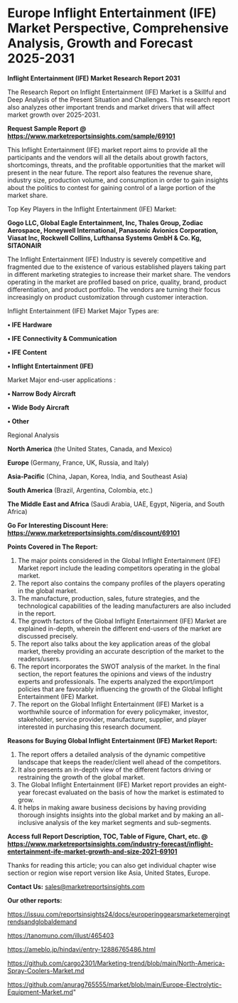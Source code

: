# Europe Inflight Entertainment (IFE) Market Perspective, Comprehensive Analysis, Growth and Forecast 2025-2031

<strong>Inflight Entertainment (IFE) Market Research Report 2031</strong>

The Research Report on Inflight Entertainment (IFE) Market is a Skillful and Deep Analysis of the Present Situation and Challenges. This research report also analyzes other important trends and market drivers that will affect market growth over 2025-2031.

<strong>Request Sample Report @ <a href=https://www.marketreportsinsights.com/sample/69101>https://www.marketreportsinsights.com/sample/69101</a></strong>

This Inflight Entertainment (IFE) market report aims to provide all the participants and the vendors will all the details about growth factors, shortcomings, threats, and the profitable opportunities that the market will present in the near future. The report also features the revenue share, industry size, production volume, and consumption in order to gain insights about the politics to contest for gaining control of a large portion of the market share.

Top Key Players in the Inflight Entertainment (IFE) Market:

<strong>Gogo LLC, Global Eagle Entertainment, Inc, Thales Group, Zodiac Aerospace, Honeywell International, Panasonic Avionics Corporation, Viasat Inc, Rockwell Collins, Lufthansa Systems GmbH & Co. Kg, SITAONAIR</strong>

The Inflight Entertainment (IFE) Industry is severely competitive and fragmented due to the existence of various established players taking part in different marketing strategies to increase their market share. The vendors operating in the market are profiled based on price, quality, brand, product differentiation, and product portfolio. The vendors are turning their focus increasingly on product customization through customer interaction.

Inflight Entertainment (IFE) Market Major Types are:

<strong>• IFE Hardware

• IFE Connectivity & Communication

• IFE Content

• Inflight Entertainment (IFE)</strong>

Market Major end-user applications :

<strong>• Narrow Body Aircraft

• Wide Body Aircraft

• Other</strong>

Regional Analysis

</u><strong><b>North America</b></strong> (the United States, Canada, and Mexico)

<strong><b>Europe </b></strong>(Germany, France, UK, Russia, and Italy)

<strong><b>Asia-Pacific</b></strong> (China, Japan, Korea, India, and Southeast Asia)

<strong><b>South America</b></strong> (Brazil, Argentina, Colombia, etc.)

<strong><b>The Middle East and Africa</b></strong> (Saudi Arabia, UAE, Egypt, Nigeria, and South Africa)

<strong>Go For Interesting Discount Here: <a href=https://www.marketreportsinsights.com/discount/69101>https://www.marketreportsinsights.com/discount/69101</a></strong>

<strong>Points Covered in The Report:</strong>
<ol>
  <li>The major points considered in the Global Inflight Entertainment (IFE) Market report include the leading competitors operating in the global market.</li>
  <li>The report also contains the company profiles of the players operating in the global market.</li>
  <li>The manufacture, production, sales, future strategies, and the technological capabilities of the leading manufacturers are also included in the report.</li>
  <li>The growth factors of the Global Inflight Entertainment (IFE) Market are explained in-depth, wherein the different end-users of the market are discussed precisely.</li>
  <li>The report also talks about the key application areas of the global market, thereby providing an accurate description of the market to the readers/users.</li>
  <li>The report incorporates the SWOT analysis of the market. In the final section, the report features the opinions and views of the industry experts and professionals. The experts analyzed the export/import policies that are favorably influencing the growth of the Global Inflight Entertainment (IFE) Market.</li>
  <li>The report on the Global Inflight Entertainment (IFE) Market is a worthwhile source of information for every policymaker, investor, stakeholder, service provider, manufacturer, supplier, and player interested in purchasing this research document.</li>
</ol>
<strong>Reasons for Buying Global Inflight Entertainment (IFE) Market Report:</strong>

<ol>
  <li>The report offers a detailed analysis of the dynamic competitive landscape that keeps the reader/client well ahead of the competitors.</li>
  <li>It also presents an in-depth view of the different factors driving or restraining the growth of the global market.</li>
  <li>The Global Inflight Entertainment (IFE) Market report provides an eight-year forecast evaluated on the basis of how the market is estimated to grow.</li>
  <li>It helps in making aware business decisions by having providing thorough insights insights into the global market and by making an all-inclusive analysis of the key market segments and sub-segments.</li>
</ol>
<strong>Access full Report Description, TOC, Table of Figure, Chart, etc. @ <a href=https://www.marketreportsinsights.com/industry-forecast/inflight-entertainment-ife-market-growth-and-size-2021-69101>https://www.marketreportsinsights.com/industry-forecast/inflight-entertainment-ife-market-growth-and-size-2021-69101</a></strong>


Thanks for reading this article; you can also get individual chapter wise section or region wise report version like Asia, United States, Europe.

<strong>Contact Us:</strong>
sales@marketreportsinsights.com

<strong>Our other reports:</strong>

<a href=https://issuu.com/reportsinsights24/docs/europeringgearsmarketemergingtrendsandglobaldemand>https://issuu.com/reportsinsights24/docs/europeringgearsmarketemergingtrendsandglobaldemand</a>

<a href=https://tanomuno.com/illust/465403>https://tanomuno.com/illust/465403</a>

<a href=https://ameblo.jp/hindavi/entry-12886765486.html>https://ameblo.jp/hindavi/entry-12886765486.html</a>

<a href=https://github.com/cargo2301/Marketing-trend/blob/main/North-America-Spray-Coolers-Market.md>https://github.com/cargo2301/Marketing-trend/blob/main/North-America-Spray-Coolers-Market.md</a>

<a href=https://github.com/anurag765555/market/blob/main/Europe-Electrolytic-Equipment-Market.md>https://github.com/anurag765555/market/blob/main/Europe-Electrolytic-Equipment-Market.md</a>"
